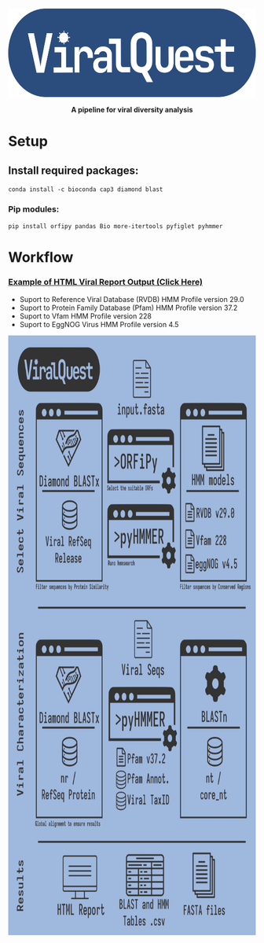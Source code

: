 <br>

<div align="center">

<img src="https://github.com/gabrielvpina/viralquest/blob/main/images/headerLogo.png" width="530" height="180">
  
  <p align="center">
    <strong>A pipeline for viral diversity analysis</strong>
  </p>
</div>


# Setup
## Install required packages:
```
conda install -c bioconda cap3 diamond blast
```
### Pip modules:
```
pip install orfipy pandas Bio more-itertools pyfiglet pyhmmer
```
# Workflow
### [Example of HTML Viral Report Output (Click Here)](https://chocolate-yetta-73.tiiny.site)
* Suport to Reference Viral Database (RVDB) HMM Profile version 29.0
* Suport to Protein Family Database (Pfam) HMM Profile version 37.2
* Suport to Vfam HMM Profile version 228
* Suport to EggNOG Virus HMM Profile version 4.5


<img src="https://github.com/gabrielvpina/viralquest/blob/main/images/VQscheme.png" width="850" height="1220">



